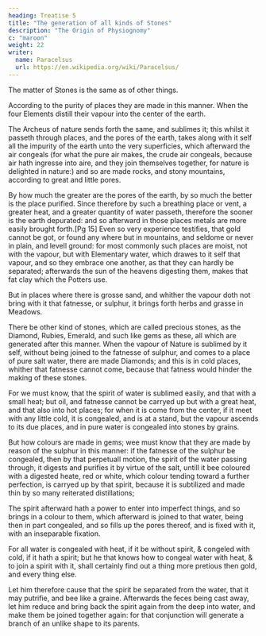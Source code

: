 ```yaml
---
heading: Treatise 5
title: "The generation of all kinds of Stones"
description: "The Origin of Physiognomy"
c: "maroon"
weight: 22
writer:
  name: Paracelsus
  url: https://en.wikipedia.org/wiki/Paracelsus/
---
```




The matter of Stones is the same as of other things.

According to the purity of places they are made in this manner. When the four Elements distill their vapour into the center of the earth.

The Archeus of nature sends forth the same, and sublimes it; this whilst it passeth through places, and the pores of the earth, takes along with it self all the impurity of the earth unto the very superficies, which afterward the air congeals (for what the pure air makes, the crude air congeals, because air hath ingresse into aire, and they join themselves together, for nature is delighted in nature:) and so are made rocks, and stony mountains, according to great and little pores.

By how much the greater are the pores of the earth, by so much the better is the place purified. Since therefore by such a breathing place or vent, a greater heat, and a greater quantity of water passeth, therefore the sooner is the earth depurated: and so afterward in those places metals are more easily brought forth.[Pg 15] Even so very experience testifies, that gold cannot be got, or found any where but in mountains, and seldome or never in plain, and levell ground: for most commonly such places are moist, not with the vapour, but with Elementary water, which drawes to it self that vapour, and so they embrace one another, as that they can hardly be separated; afterwards the sun of the heavens digesting them, makes that fat clay which the Potters use. 

But in places where there is grosse sand, and whither the vapour doth not bring with it that fatnesse, or sulphur, it brings forth herbs and grasse in Meadows. 

There be other kind of stones, which are called precious stones, as the Diamond, Rubies, Emerald, and such like gems as these, all which are generated after this manner. When the vapour of Nature is sublimed by it self, without being joined to the fatnesse of sulphur, and comes to a place of pure salt water, there are made Diamonds; and this is in cold places, whither that fatnesse cannot come, because that fatness would hinder the making of these stones. 

For we must know, that the spirit of water is sublimed easily, and that with a small heat; but oil, and fatnesse cannot be carryed up but with a great heat, and that also into hot places; for when it is come from the center, if it meet with any little cold, it is congealed, and is at a stand, but the vapour ascends to its due places, and in pure water is congealed into stones by grains. 

But how colours are made in gems; wee must know that they are made by reason of the sulphur in this manner: if the fatnesse of the sulphur be congealed, then by that perpetuall motion, the spirit of the water passing through, it digests and purifies it by virtue of the salt, untill it bee coloured with a digested heate, red or white, which colour tending toward a further perfection, is carryed up by that spirit, because it is subtilized and made thin by so many reiterated distillations;

The spirit afterward hath a power to enter into imperfect things, and so brings in a colour to them, which afterward is joined to that water, being then in part congealed, and so fills up the pores thereof, and is fixed with it, with an inseparable fixation.

For all water is congealed with heat, if it be without spirit, & congeled with cold, if it hath a spirit; but he that knows how to congeal water with heat, & to join a spirit with it, shall certainly find out a thing more pretious then gold, and every thing else. 

Let him therefore cause that the spirit be separated from the water, that it may putrifie, and bee like a graine. Afterwards the feces being cast away, let him reduce and bring back the spirit again from the deep into water, and make them be joined together again: for that conjunction will generate a branch of an unlike shape to its parents.

